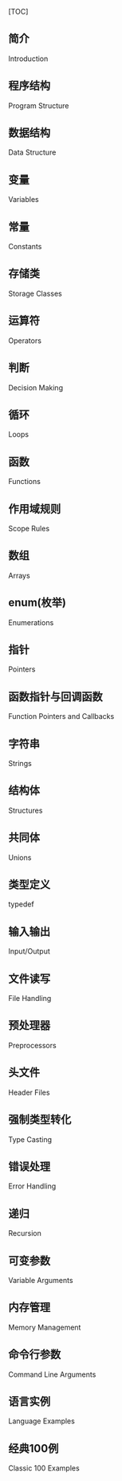 [TOC]

## 简介
Introduction

## 程序结构
Program Structure

## 数据结构
Data Structure

## 变量
Variables

## 常量
Constants

## 存储类
Storage Classes

## 运算符
Operators

## 判断
Decision Making

## 循环
Loops

## 函数
Functions

## 作用域规则
Scope Rules

## 数组
Arrays

## enum(枚举)
Enumerations

## 指针
Pointers

## 函数指针与回调函数
Function Pointers and Callbacks

## 字符串
Strings

## 结构体
Structures

## 共同体
Unions

## 类型定义
typedef

## 输入输出
Input/Output

## 文件读写
File Handling

## 预处理器
Preprocessors

## 头文件
Header Files

## 强制类型转化
Type Casting

## 错误处理
Error Handling

## 递归
Recursion

## 可变参数
Variable Arguments

## 内存管理
Memory Management

## 命令行参数
Command Line Arguments

## 语言实例
Language Examples

## 经典100例
Classic 100 Examples